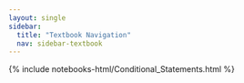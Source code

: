 ```yaml
---
layout: single
sidebar:
  title: "Textbook Navigation"
  nav: sidebar-textbook
---
```


{% include notebooks-html/Conditional_Statements.html %}
